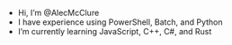 - Hi, I’m @AlecMcClure
- I have experience using PowerShell, Batch, and Python
- I’m currently learning JavaScript, C++, C#, and Rust

<!---
AlecMcClure/AlecMcClure is a ✨ special ✨ repository because its `README.md` (this file) appears on your GitHub profile.
You can click the Preview link to take a look at your changes.
--->
